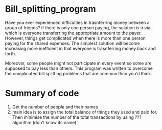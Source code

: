 # Bill_splitting_program

Have you ever experienced difficulties in trasnferring money between a group of friends?
If there is only one person paying, the solution is trivial, which is everyone transferring the appropriate amount to the payer.
However, things get complicated when there is more than one person paying for the shared expenses. The simplest solution will become increasing more inefficent in that everyone is trasnferring money back and forth.

Moreover, some people might not participate in every event so some are supposed to pay less than others. This program was written to overcome the complicated bill splitting problems that are common than you'd think.

# Summary of code

1. Get the number of people and their names
2. main idea is to assign the total balance of things they used and paid for. Then minimise the number of the total transactions by using ??? algorithm (don't know its name).

